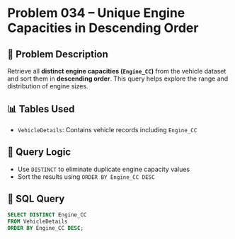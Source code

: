 # Problem 034 – Unique Engine Capacities in Descending Order

## 🧠 Problem Description

Retrieve all **distinct engine capacities (`Engine_CC`)** from the vehicle dataset and sort them in **descending order**. This query helps explore the range and distribution of engine sizes.

## 📊 Tables Used

- `VehicleDetails`: Contains vehicle records including `Engine_CC`

## 🔗 Query Logic

- Use `DISTINCT` to eliminate duplicate engine capacity values
- Sort the results using `ORDER BY Engine_CC DESC`

## 🧾 SQL Query

```sql
SELECT DISTINCT Engine_CC
FROM VehicleDetails
ORDER BY Engine_CC DESC;
